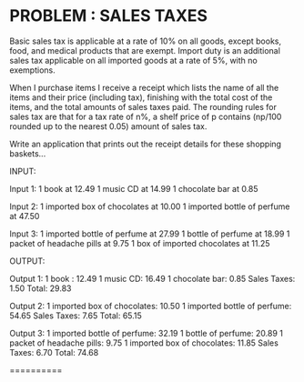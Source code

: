 PROBLEM : SALES TAXES
========================

Basic sales tax is applicable at a rate of
10% on all goods, except books, food, and medical products that are
exempt. Import duty is an additional sales tax applicable on all
imported goods at a rate of 5%, with no exemptions.

When I purchase items I receive a receipt
which lists the name of all the items and their price (including
tax), finishing with the total cost of the items, and the total
amounts of sales taxes paid.  The rounding rules for sales tax
are that for a tax rate of n%, a shelf price of p contains (np/100
rounded up to the nearest 0.05) amount of sales
tax.

Write an application that prints out the receipt details for these shopping baskets...

INPUT:

Input 1:
1 book at 12.49
1 music CD at 14.99
1 chocolate bar at 0.85

Input 2:
1 imported box of chocolates at 10.00
1 imported bottle of perfume at 47.50

Input 3:
1 imported bottle of perfume at 27.99
1 bottle of perfume at 18.99
1 packet of headache pills at 9.75
1 box of imported chocolates at 11.25

OUTPUT:

Output 1:
1 book : 12.49
1 music CD: 16.49
1 chocolate bar: 0.85
Sales Taxes: 1.50
Total: 29.83

Output 2:
1 imported box of chocolates: 10.50
1 imported bottle of perfume: 54.65
Sales Taxes: 7.65
Total: 65.15

Output 3:
1 imported bottle of perfume: 32.19
1 bottle of perfume: 20.89
1 packet of headache pills: 9.75
1 imported box of chocolates: 11.85
Sales Taxes: 6.70
Total: 74.68

==========
